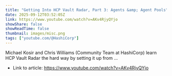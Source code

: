 ```yaml
---
title: "Getting Into HCP Vault Radar, Part 3: Agents &amp; Agent Pools"
date: 2025-09-12T03:52:05Z
link: https://www.youtube.com/watch?v=AKv4RjyQYjo
showShare: false
showReadTime: false
thumbnail: images/misc.png
tags: ["youtube.com/@HashiCorp"]
---
```

Michael Kosir and Chris Williams (Community Team at HashiCorp) learn HCP Vault Radar the hard way by setting it up from ...

- Link to article: https://www.youtube.com/watch?v=AKv4RjyQYjo